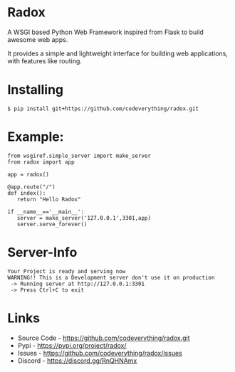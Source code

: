 # Radox

A WSGI based Python Web Framework inspired from Flask to build awesome web apps.

It provides a simple and lightweight interface for building web applications, with features like routing.

# Installing
```
$ pip install git+https://github.com/codeverything/radox.git
```

# Example:
```
from wsgiref.simple_server import make_server
from radox import app

app = radox()

@app.route("/")
def index():
   return "Hello Radox"
   
if __name__=='__main__':
   server = make_server('127.0.0.1',3301,app)
   server.serve_forever()
```

# Server-Info
```
Your Project is ready and serving now
WARNING!! This is a Development server don't use it on production
 -> Running server at http://127.0.0.1:3301
 -> Press Ctrl+C to exit
 ```
 
# Links

* Source Code - https://github.com/codeverything/radox.git
* Pypi        - https://pypi.org/project/radox/
* Issues      - https://github.com/codeverything/radox/issues
* Discord     - https://discord.gg/RnQHNAmx

